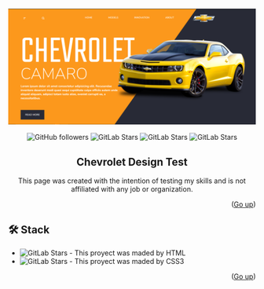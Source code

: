 ![alt text](https://github.com/TheDevLucas/chevrolet-design/blob/main/chevrolet.png?raw=true)

<a name="readme-top"></a>

<div align="center">

![GitHub followers](https://img.shields.io/github/followers/TheDevLucas?style=for-the-badge)
![GitLab Stars](https://img.shields.io/github/stars/TheDevLucas/chevrolet-design?style=for-the-badge)
![GitLab Stars](https://img.shields.io/github/stars/TheDevLucas/chevrolet-design?style=for-the-badge)
![GitLab Stars](https://img.shields.io/github/forks/TheDevLucas/chevrolet-design?style=for-the-badge)

## Chevrolet Design Test
This page was created with the intention of testing my skills and is not affiliated with any job or organization.

</div>



<p align="right">(<a href="#readme-top">Go up</a>)</p>

## 🛠️ Stack

- ![GitLab Stars](https://img.shields.io/badge/HTML5-E34F26?style=for-the-badge&logo=html5&logoColor=white) - This proyect was maded by HTML
- ![GitLab Stars](https://img.shields.io/badge/CSS3-1572B6?style=for-the-badge&logo=css3&logoColor=white) - This proyect was maded by CSS3

<p align="right">(<a href="#readme-top">Go up</a>)</p>
